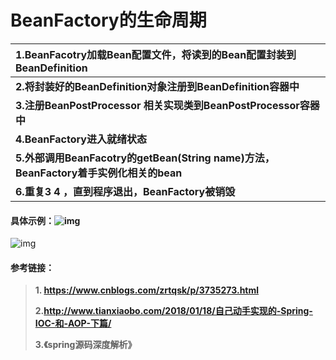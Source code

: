 # BeanFactory的生命周期

| **1.BeanFacotry加载Bean配置文件，将读到的Bean配置封装到BeanDefinition** |
| :----------------------------------------------------------- |
| **2.将封装好的BeanDefinition对象注册到BeanDefinition容器中** |
| **3.注册BeanPostProcessor 相关实现类到BeanPostProcessor容器中** |
| **4.BeanFactory进入就绪状态**                                |
| **5.外部调用BeanFacotry的getBean(String name)方法，BeanFactory着手实例化相关的bean** |
| **6.重复3 4 ，直到程序退出，BeanFactory被销毁**              |

#### 具体示例：![img](https://images0.cnblogs.com/i/580631/201405/181453414212066.png)

![img](https://images0.cnblogs.com/i/580631/201405/181454040628981.png)

#### 参考链接：

> **1. https://www.cnblogs.com/zrtqsk/p/3735273.html**
>
> **2.http://www.tianxiaobo.com/2018/01/18/自己动手实现的-Spring-IOC-和-AOP-下篇/**
>
> **3.《spring源码深度解析》**

